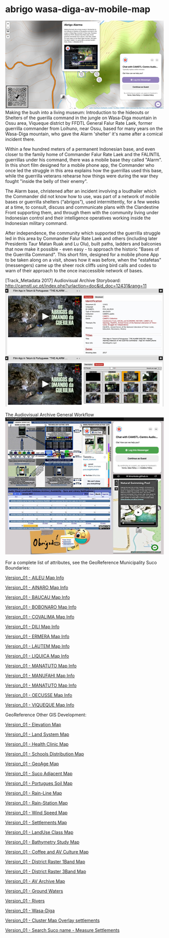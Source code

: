 # abrigo wasa-diga-av-mobile-map
![alt text](https://github.com/timorleste/wasa-diga-av-map/blob/main/images/readme-wasa-diga.png?raw=true)
Making the bush into a living museum: Introduction to the hideouts or Shelters of the guerilla command in the jungle on Wasa-Diga mountain in Ossu area, Viqueque district by FFDTL General Falur Rate Laek, former guerrilla commander from Loihuno, near Ossu, based for many years on the Wasa-Diga mountain, who gave the Alarm 'shelter' it's name after a comical incident there. 

Within a few hundred meters of a permanent Indonesian base, and even closer to the family home of Commander Falur Rate Laek and the FALINTIL guerrillas under his command, there was a mobile base they called "Alarm". In this short film designed for a mobile phone app, the Commander who once led the struggle in this area explains how the guerrillas used this base, while the guerrilla veterans rehearse how things were during the war they fought "inside the belly of their enemy".

The Alarm base, christened after an incident involving a loudhailer which the Commander did not know how to use, was part of a network of mobile bases or guerrilla shelters (“abrigos”), used intermittently, for a few weeks at a time, to consult, discuss and communicate plans with the Clandestine Front supporting them, and through them with the community living under Indonesian control and their intelligence operatives working inside the Indonesian military command.

After independence, the community which supported the guerrilla struggle led in this area by Commander Falur Rate Laek and others (including later Presidents Taur Matan Ruak and Lu Olu), built paths, ladders and balconies that now make it possible - even easy - to approach the historic "Bases of the Guerrilla Command". This short film, designed for a mobile phone App to be taken along on a visit, shows how it was before, when the "estafetas” (messengers) came up the sheer rock cliffs using bird calls and codes to warn of their approach to the once inaccessible network of bases.

[Track_Metadata 2017]
Audiovisual Archive Storyboard: http://camstl.uc.pt/index.php?urlaction=doc&id_doc=12431&rang=11
![alt text](https://github.com/timorleste/wasa-diga-av-map/blob/main/images/alarma.png?raw=true)

The Audiovisual Archive General Workflow
![alt text](https://github.com/timorleste/wasa-diga-av-map/blob/main/images/the-av-workflow.jpg?raw=true)

For a complete list of attributes, see the GeoReference Municipality Suco Boundaries:

[Version_01 - AILEU Map Info](https://timorleste.github.io/aileu "Suco Map")

[Version_01 - AINARO Map Info](https://timorleste.github.io/ainaro "Suco Map")

[Version_01 - BAUCAU Map Info](https://timorleste.github.io/baucau "Suco Map")

[Version_01 - BOBONARO Map Info](https://timorleste.github.io/bobonaro "Suco Map")

[Version_01 - COVALIMA Map Info](https://timorleste.github.io/covalima "Suco Map")

[Version_01 - DILI Map Info](https://timorleste.github.io/dili "Suco Map")

[Version_01 - ERMERA Map Info](https://timorleste.github.io/ermera "Suco Map")

[Version_01 - LAUTEM Map Info](https://timorleste.github.io/lautem "Suco Map")

[Version_01 - LIQUICA Map Info](https://timorleste.github.io/liquica "Suco Map")

[Version_01 - MANATUTO Map Info](https://timorleste.github.io/manatuto "Suco Map")

[Version_01 - MANUFAHI Map Info](https://timorleste.github.io/manufahi "Suco Map")

[Version_01 - MANATUTO Map Info](https://timorleste.github.io/manatuto "Suco Map")

[Version_01 - OECUSSE Map Info](https://timorleste.github.io/oecusse "Suco Map")

[Version_01 - VIQUEQUE Map Info](https://timorleste.github.io/viqueque "Suco Map")


GeoReference Other GIS Development:

[Version_01 - Elevation Map](https://timorleste.github.io/waterbodies "Waterbodies-Elevation Map")

[Version_01 - Land System Map](https://timorleste.github.io/landsystem "Land Systems")

[Version_01 - Health Clinic Map](https://timorleste.github.io/health-facility "Clinic Health Distribution")

[Version_01 - Schools Distribution Map](https://timorleste.github.io/school-distribution "Schools Distribution")

[Version_01 - GeoAge Map](https://timorleste.github.io/geoage "Geology Age")

[Version_01 - Suco Adjacent Map](https://timorleste.github.io/coast-suco "Suco Adjacent to Beach")

[Version_01 - Portugues Soil Map](https://timorleste.github.io/soil-portugues "Soilmap Portugues Map Reference")

[Version_01 - Rain-Line Map](https://timorleste.github.io/rain-line "Rain Line")

[Version_01 - Rain-Station Map](https://timorleste.github.io/rain-station "Rain Station")

[Version_01 - Wind Speed Map](https://timorleste.github.io/wind-speed "Wind Speed")

[Version_01 - Settlements Map](https://timorleste.github.io/settlements "Settlements")

[Version_01 - LandUse Class Map](https://timorleste.github.io/landuse-class "LandUse Class")

[Version_01 - Bathymetry Study Map](https://timorleste.github.io/bathymetry "Bathymetry Study Area")

[Version_01 - Coffee and AV Culture Map](https://timorleste.github.io/coffee "Coffee")

[Version_01 - District Raster 1Band Map](https://timorleste.github.io/district-raster-1band "Municipality")

[Version_01 - District Raster 3Band Map](https://timorleste.github.io/district-raster-3band "Municipality")

[Version_01 - AV Archive Map](https://timorleste.github.io/av-archive-map-host "CAMSTL Archive-Distribution Host Map")

[Version_01 - Ground Waters](https://timorleste.github.io/groundwaters "Ground Water Map")

[Version_01 - Rivers](https://timorleste.github.io/rivers "Rivers Map")

[Version_01 - Wasa-Diga](https://timorleste.github.io/wasa-diga-av-map "Wasa-Diga Abrigo Map")

[Version_01 - Cluster Map Overlay settlements](https://timorleste.github.io/settlements-cluster-maps "Cluster Map Overlay settlements")

[Version_01 - Search Suco name - Measure Settlements](https://timorleste.github.io/search-suco-measure "Search Suco name - Measure Settlements")




